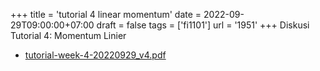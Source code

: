 +++
title = 'tutorial 4 linear momentum'
date = 2022-09-29T09:00:00+07:00
draft = false
tags = ['fi1101']
url = '1951'
+++
Diskusi Tutorial 4: Momentum Linier
<!--more-->

+ [tutorial-week-4-20220929_v4.pdf](https://zenodo.org/doi/10.5281/zenodo.7125116)
